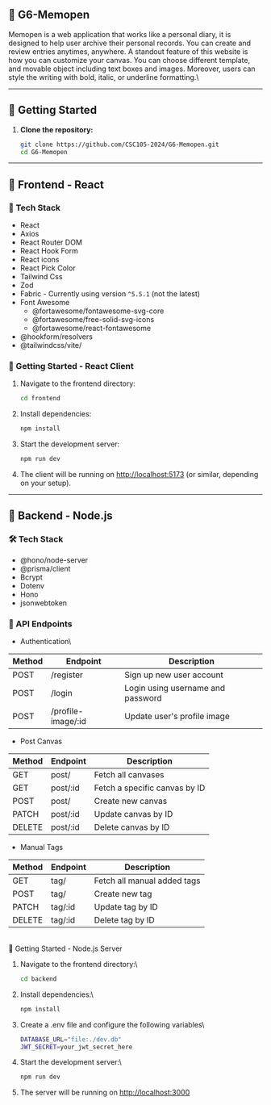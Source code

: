 ## :pushpin: G6-Memopen

Memopen is a web application that works like a personal diary, it is designed to help user archive their personal records. You can create and review entries anytimes, anywhere. A standout feature of this website is how you can customize your canvas. You can choose different template, and movable object including text boxes and images. Moreover, users can style the writing with bold, italic, or underline formatting.\

---

## :rocket: Getting Started

1. **Clone the repository:**
   ```bash
   git clone https://github.com/CSC105-2024/G6-Memopen.git
   cd G6-Memopen
   ```
---
## :hammer: Frontend - React
### :wrench: Tech Stack

- React
- Axios
- React Router DOM
- React Hook Form
- React icons
- React Pick Color
- Tailwind Css
- Zod
- Fabric - Currently using version ```^5.5.1``` (not the latest)
- Font Awesome
  - @fortawesome/fontawesome-svg-core
  - @fortawesome/free-solid-svg-icons
  - @fortawesome/react-fontawesome
- @hookform/resolvers
- @tailwindcss/vite/

### :rocket:  Getting Started - React Client
1. Navigate to the frontend directory:
   ```bash
   cd frontend
   ```
2. Install dependencies:
   ```bash
   npm install
   ```
3. Start the development server:
   ```bash
   npm run dev
   ```
4. The client will be running on [http://localhost:5173](http://localhost:5173) (or similar, depending on your setup).
---
## :wrench: Backend - Node.js

### :hammer_and_wrench: Tech Stack

- @hono/node-server
- @prisma/client
- Bcrypt
- Dotenv
- Hono
- jsonwebtoken

### :electric_plug: API Endpoints
- Authentication\
  
|Method|Endpoint |Description                |
|------|---------|---------------------------|
|POST  |/register| Sign up new user account  |
|POST  |/login| Login using username and password  |
|POST  |/profile-image/:id| Update user's profile image  |
- Post Canvas

|Method|Endpoint |Description                |
|------|---------|---------------------------|
|GET  |post/| Fetch all canvases  |
|GET  |post/:id| Fetch a specific canvas by ID |
|POST  |post/| Create new canvas |
|PATCH  |post/:id| Update canvas by ID |
|DELETE  |post/:id| Delete canvas by ID |

- Manual Tags

|Method|Endpoint |Description                |
|------|---------|---------------------------|
|GET  |tag/| Fetch all manual added tags  |
|POST  |tag/| Create new tag |
|PATCH  |tag/:id| Update tag by ID |
|DELETE  |tag/:id| Delete tag by ID |

\
:rocket: Getting Started - Node.js Server
1. Navigate to the frontend directory:\
   ```bash
   cd backend
   ```
2. Install dependencies:\
   ```bash
   npm install
   ```
3. Create a .env file and configure the following variables\
   ```bash
   DATABASE_URL="file:./dev.db"
   JWT_SECRET=your_jwt_secret_here
   ```
4. Start the development server:\
    ```bash
    npm run dev
   ```
5. The server will be running on [http://localhost:3000](http://localhost:3000)


